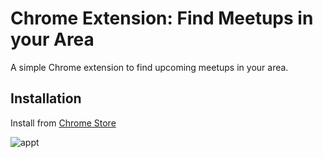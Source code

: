 # Chrome Extension: Find Meetups in your Area
A simple Chrome extension to find upcoming meetups in your area.

## Installation

Install from [Chrome Store](https://chrome.google.com/webstore/detail/find-meetup-events/hhamlafopmjnfkoogdfbobdnohcgidjn)

![appt](http://i.imgur.com/me7bx5B.png)
